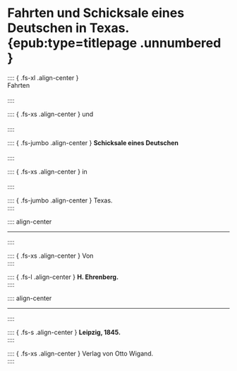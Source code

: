 # Fahrten und Schicksale eines Deutschen in Texas. {epub:type=titlepage .unnumbered }

:::: { .fs-xl .align-center }
<br />Fahrten<br /><br />
::::

:::: { .fs-xs .align-center }
und<br /><br />
::::

:::: { .fs-jumbo .align-center }
**Schicksale eines Deutschen**<br /><br />
::::

:::: { .fs-xs .align-center }
in<br /><br />
::::

:::: { .fs-jumbo .align-center }
Texas.<br />
::::

:::: align-center
****
::::

:::: { .fs-xs .align-center }
Von<br />
::::

:::: { .fs-l .align-center }
**H. Ehrenberg.**<br />
::::

:::: align-center
****
::::

:::: { .fs-s .align-center }
**Leipzig, 1845.**<br />
::::

:::: { .fs-xs .align-center }
Verlag von Otto Wigand.<br />
::::
